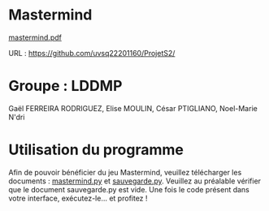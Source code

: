 # Mastermind
[mastermind.pdf](https://github.com/uvsq22201160/ProjetS2/files/10745164/mastermind.pdf)

URL : https://github.com/uvsq22201160/ProjetS2/

# Groupe : LDDMP
Gaël FERREIRA RODRIGUEZ, Elise MOULIN, César PTIGLIANO, Noel-Marie N'dri

# Utilisation du programme
Afin de pouvoir bénéficier du jeu Mastermind, veuillez télécharger les documents : [mastermind.py](https://github.com/uvsq22201160/ProjetS2/mastermind.py) et [sauvegarde.py](https://github.com/uvsq22201160/ProjetS2/sauvegarde.py). Veuillez au préalable vérifier que le document sauvegarde.py est vide. Une fois le code présent dans votre interface, exécutez-le... et profitez !


